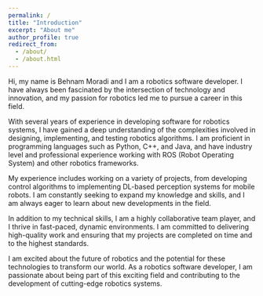 ```yaml
---
permalink: /
title: "Introduction"
excerpt: "About me"
author_profile: true
redirect_from: 
  - /about/
  - /about.html
---
```

Hi, my name is Behnam Moradi and I am a robotics software developer. I have always been fascinated by the intersection of technology and innovation, and my passion for robotics led me to pursue a career in this field.

With several years of experience in developing software for robotics systems, I have gained a deep understanding of the complexities involved in designing, implementing, and testing robotics algorithms. I am proficient in programming languages such as Python, C++, and Java, and have industry level and professional experience working with ROS (Robot Operating System) and other robotics frameworks.

My experience includes working on a variety of projects, from developing control algorithms to implementing DL-based perception systems for mobile robots. I am constantly seeking to expand my knowledge and skills, and I am always eager to learn about new developments in the field.

In addition to my technical skills, I am a highly collaborative team player, and I thrive in fast-paced, dynamic environments. I am committed to delivering high-quality work and ensuring that my projects are completed on time and to the highest standards.

I am excited about the future of robotics and the potential for these technologies to transform our world. As a robotics software developer, I am passionate about being part of this exciting field and contributing to the development of cutting-edge robotics systems.
